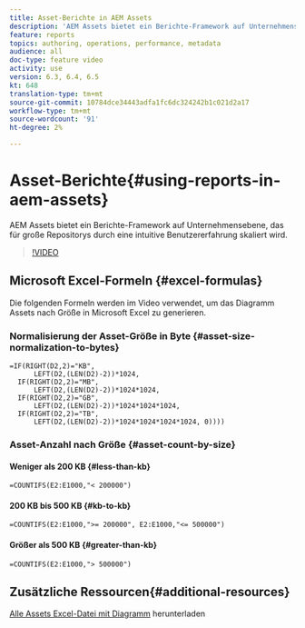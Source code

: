 ```yaml
---
title: Asset-Berichte in AEM Assets
description: 'AEM Assets bietet ein Berichte-Framework auf Unternehmensebene, das für große Repositorys durch eine intuitive Benutzererfahrung skaliert wird. '
feature: reports
topics: authoring, operations, performance, metadata
audience: all
doc-type: feature video
activity: use
version: 6.3, 6.4, 6.5
kt: 648
translation-type: tm+mt
source-git-commit: 10784dce34443adfa1fc6dc324242b1c021d2a17
workflow-type: tm+mt
source-wordcount: '91'
ht-degree: 2%

---
```



# Asset-Berichte{#using-reports-in-aem-assets}

AEM Assets bietet ein Berichte-Framework auf Unternehmensebene, das für große Repositorys durch eine intuitive Benutzererfahrung skaliert wird.

>[!VIDEO](https://video.tv.adobe.com/v/22140/?quality=12&learn=on)

## Microsoft Excel-Formeln {#excel-formulas}

Die folgenden Formeln werden im Video verwendet, um das Diagramm Assets nach Größe in Microsoft Excel zu generieren.

### Normalisierung der Asset-Größe in Byte {#asset-size-normalization-to-bytes}

```
=IF(RIGHT(D2,2)="KB",
      LEFT(D2,(LEN(D2)-2))*1024,
  IF(RIGHT(D2,2)="MB",
      LEFT(D2,(LEN(D2)-2))*1024*1024,
  IF(RIGHT(D2,2)="GB",
      LEFT(D2,(LEN(D2)-2))*1024*1024*1024,
  IF(RIGHT(D2,2)="TB",
      LEFT(D2,(LEN(D2)-2))*1024*1024*1024*1024, 0))))
```

### Asset-Anzahl nach Größe {#asset-count-by-size}

#### Weniger als 200 KB {#less-than-kb}

```
=COUNTIFS(E2:E1000,"< 200000")
```

#### 200 KB bis 500 KB {#kb-to-kb}

```
=COUNTIFS(E2:E1000,">= 200000", E2:E1000,"<= 500000")
```

#### Größer als 500 KB {#greater-than-kb}

```
=COUNTIFS(E2:E1000,"> 500000")
```

## Zusätzliche Ressourcen{#additional-resources}

[Alle Assets Excel-Datei mit Diagramm](./assets/asset-reports/all-assets.xlsx) herunterladen
